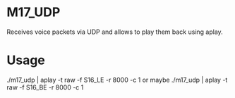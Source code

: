 # M17_UDP
Receives voice packets via UDP and allows to play them back using aplay.  
  
# Usage
./m17_udp | aplay -t raw -f S16_LE -r 8000 -c 1
or maybe
./m17_udp | aplay -t raw -f S16_BE -r 8000 -c 1
